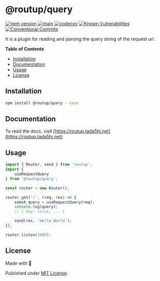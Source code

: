 # @routup/query

[![npm version](https://badge.fury.io/js/@routup%2Fquery.svg)](https://badge.fury.io/js/@routup%2Fquery)
[![main](https://github.com/Tada5hi/routup/actions/workflows/main.yml/badge.svg)](https://github.com/Tada5hi/routup/actions/workflows/main.yml)
[![codecov](https://codecov.io/gh/tada5hi/routup/branch/master/graph/badge.svg?token=CLIA667K6V)](https://codecov.io/gh/tada5hi/routup)
[![Known Vulnerabilities](https://snyk.io/test/github/Tada5hi/routup/badge.svg)](https://snyk.io/test/github/Tada5hi/routup)
[![Conventional Commits](https://img.shields.io/badge/Conventional%20Commits-1.0.0-%23FE5196?logo=conventionalcommits&logoColor=white)](https://conventionalcommits.org)

It is a plugin for reading and parsing the query string of the request url.

**Table of Contents**

- [Installation](#installation)
- [Documentation](#documentation)
- [Usage](#usage)
- [License](#license)

## Installation

```bash
npm install @routup/query --save
```

## Documentation

To read the docs, visit [https://routup.tada5hi.net](https://routup.tada5hi.net)

## Usage

```typescript
import { Router, send } from 'routup';
import { 
    useRequestQuery
} from '@routup/query';

const router = new Router();

router.get('/', (req, res) => {
    const query = useRequestQuery(req);
    console.log(query);
    // { key: value, ... }

    send(res, 'Hello World');
});

router.listen(3000);
```

## License

Made with 💚

Published under [MIT License](./LICENSE).
